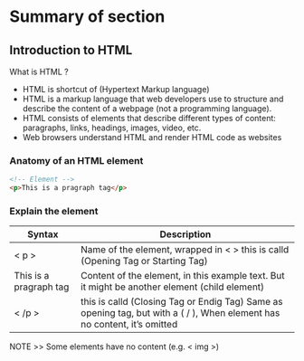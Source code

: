 # Summary of section

## Introduction to HTML

What is HTML ?

- HTML is shortcut of (Hypertext Markup language)
- HTML is a markup language that web developers use to structure and describe the content of a webpage (not a programming language).
- HTML consists of elements that describe different types of content: paragraphs, links, headings, images, video, etc.
- Web browsers understand HTML and render HTML code as websites

### Anatomy of an HTML element

```html
<!-- Element -->
<p>This is a pragraph tag</p>
```

### Explain the element

| Syntax                 | Description                                                                                                               |
| ---------------------- | ------------------------------------------------------------------------------------------------------------------------- |
| < p >                  | Name of the element, wrapped in < > this is calld (Opening Tag or Starting Tag)                                           |
| This is a pragraph tag | Content of the element, in this example text. But it might be another element (child element)                             |
| < /p >                 | this is calld (Closing Tag or Endig Tag) Same as opening tag, but with a ( / ), When element has no content, it’s omitted |

NOTE >> Some elements have no content (e.g. < img >)
